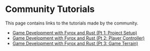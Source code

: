# Community Tutorials

This page contains links to the tutorials made by the community.

- [Game Development with Fyrox and Rust (Pt 1: Project Setup)](https://bocksdincoding.com/blog/game-development-with-fyrox-and-rust-pt-1)
- [Game Development with Fyrox and Rust (Pt 2: Player Controller)](https://bocksdincoding.com/blog/game-development-with-fyrox-and-rust-pt-2)
- [Game Development with Fyrox and Rust (Pt 3: Game Terrain)](https://bocksdincoding.com/blog/game-development-with-fyrox-and-rust-pt-3)